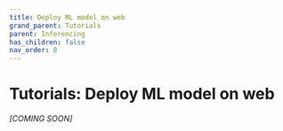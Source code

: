 ```yaml
---
title: Deploy ML model on web
grand_parent: Tutorials
parent: Inferencing
has_children: false
nav_order: 8
---
```


# Tutorials: Deploy ML model on web

 *[COMING SOON]* 